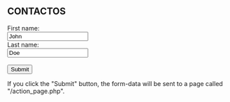  ## CONTACTOS ##

 <label for="fname">First name:</label><br>
  <input type="text" id="fname" name="fname" value="John"><br>
  <label for="lname">Last name:</label><br>
  <input type="text" id="lname" name="lname" value="Doe"><br><br>
  <input type="submit" value="Submit">
</form>
<p>If you click the "Submit" button, the form-data will be sent to a page called "/action_page.php".</p>
